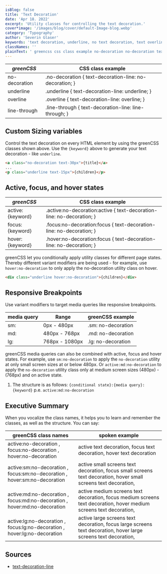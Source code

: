 ```yaml
---
isBlog: false
title: 'Text Decoration'
date: 'Apr 18. 2022'
excerpt: 'Utility classes for controlling the text decoration.'
cover*image: '/images/blog/cover/default-Image-blog.webp'
category: 'Typography'
author: 'Severin Glaser'
keywords: 'text decoration, underline, no text decoration, text overline, text line through'
classNames: ''
plainText: ' greencss css class example no-decoration no-decoration text-decoration-line: no-decoration; underline underline text-decoration-line: underline; overline overline text-decoration-line: overline; line-through line-through text-decoration-line: line-through; custom sizing variables control the text decoration on every html element by using the greencss classes shown above use the ` keyword ` above to generate your text decoration like `underline`  active focus and hover states greencss css class example active: keyword active :no-decoration:active text-decoration-line: no-decoration; focus: keyword focus :no-decoration:focus text-decoration-line: no-decoration; hover: keyword hover :no-decoration:focus text-decoration-line: no-decoration; greencss let you conditionally apply utility classes for different page states thereby different variant modifiers are being used for example use `hover:no-decoration` to only apply the no-decoration utility class on hover  responsive breakpoints use variant modifiers to target media queries like responsive breakpoints media query range greencss example sm: 0px 480px sm: no-decoration md: 480px 768px md: no-decoration lg: 768px 1080px lg: no-decoration greencss media queries can also be combined with active focus and hover states for example use `sm:no-decoration` to apply the `no-decoration` utility at only small screen sizes at or below 480px or `active:md:no-decoration` to apply the `no-decoration` utility class only at medium screen sizes 480px 768px and on active state 1 the structure is as follows: ` conditional state : media query : keyword ` p e `active:md:no-decoration` executive summary when you vocalize the class names it helps you to learn and remember the classes as well as the structure you can say: greencss class names spoken example active:no-decoration focus:no-decoration hover:no-decoration active text decoration focus text decoration hover text decoration active:sm:no-decoration focus:sm:no-decoration hover:sm:no-decoration active small screens text decoration focus small screens text decoration hover small screens text decoration active:md:no-decoration focus:md:no-decoration hover:md:no-decoration active medium screens text decoration focus medium screens text decoration hover medium screens text decoration active:lg:no-decoration focus:lg:no-decoration hover:lg:no-decoration active large screens text decoration focus large screens text decoration hover large screens text decoration sources text-decoration-line https: developer mozilla org en-us docs web css text-decoration-line '
---
```


| _greenCSS_    | CSS class example                                       |
| ------------- | ------------------------------------------------------- |
| no-decoration | .no-decoration { text-decoration-line: no-decoration; } |
| underline     | .underline { text-decoration-line: underline; }         |
| overline      | .overline { text-decoration-line: overline; }           |
| line-through  | .line-through { text-decoration-line: line-through; }   |

## Custom Sizing variables

Control the text decoration on every HTML element by using the greenCSS classes shown above. Use the `{keyword}` above to generate your text decoration - like `underline`.

```html
<a class="no-decoration text-30px">{title}</a>
...
<p class="underline text-15px">{children}</p>
```

## Active, focus, and hover states

| _greenCSS_       | CSS class example                                                      |
| ---------------- | ---------------------------------------------------------------------- |
| active:{keyword} | .active\:no-decoration:active { text-decoration-line: no-decoration; } |
| focus:{keyword}  | .focus\:no-decoration:focus { text-decoration-line: no-decoration; }   |
| hover:{keyword}  | .hover\:no-decoration:focus { text-decoration-line: no-decoration; }   |

greenCSS let you conditionally apply utility classes for different page states. Thereby different variant modifiers are being used - for example, use `hover:no-decoration` to only apply the no-decoration utility class on hover.

```html
<div class="underline hover:no-decoration">{children}</div>
```

## Responsive Breakpoints

Use variant modifiers to target media queries like responsive breakpoints.

| media query | Range          | greenCSS example   |
| ----------- | -------------- | ------------------ |
| sm:         | 0px - 480px    | .sm: no-decoration |
| md:         | 480px - 768px  | .md: no-decoration |
| lg:         | 768px - 1080px | .lg: no-decoration |

greenCSS media queries can also be combined with active, focus and hover states. For example, use `sm:no-decoration` to apply the `no-decoration` utility at only small screen sizes at or below 480px. Or `active:md:no-decoration` to apply the `no-decoration` utility class only at medium screen sizes (480px) - (768px) and on active state.

1. The structure is as follows: `{conditional state}:{media query}:{keyword}` p.e. `active:md:no-decoration`

## Executive Summary

When you vocalize the class names, it helps you to learn and remember the classes, as well as the structure. You can say:

| greenCSS class names                                                      | spoken example                                                                                                     |
| ------------------------------------------------------------------------- | ------------------------------------------------------------------------------------------------------------------ |
| active:no-decoration , focus:no-decoration , hover:no-decoration          | active text decoration, focus text decoration, hover text decoration                                               |
| active:sm:no-decoration , focus:sm:no-decoration , hover:sm:no-decoration | active small screens text decoration, focus small screens text decoration, hover small screens text decoration,    |
| active:md:no-decoration , focus:md:no-decoration , hover:md:no-decoration | active medium screens text decoration, focus medium screens text decoration, hover medium screens text decoration, |
| active:lg:no-decoration , focus:lg:no-decoration , hover:lg:no-decoration | active large screens text decoration, focus large screens text decoration, hover large screens text decoration,    |

## Sources

- [text-decoration-line](https://developer.mozilla.org/en-US/docs/Web/CSS/text-decoration-line)
